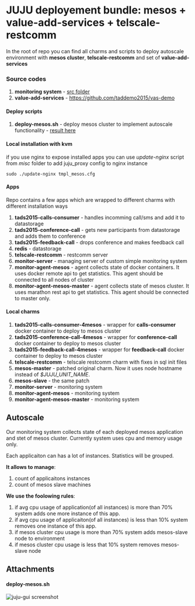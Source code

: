 # JUJU deployement bundle: mesos + value-add-services + telscale-restcomm

In the root of repo you can find all charms and scripts to deploy autoscale environment with **mesos cluster**, **telscale-restcomm** and set of **value-add-services**

### Source codes

1. **monitoring system** - [src folder](https://github.com/taddemo2015/vas-charms-dev/tree/master/src)
2. **value-add-services** - https://github.com/taddemo2015/vas-demo 

#### Deploy scripts

1. **deploy-mesos.sh** - deploy mesos cluster to implement autoscale functionality - [result here](#deploy-mesossh)

#### Local installation with kvm

if you use nginx to expose installed apps you can use *update-nginx* script from *misc* folder to add juju_proxy config to nginx instance

```shell
sudo ./update-nginx tmpl_mesos.cfg
```

#### Apps
Repo contains a few apps which are wrapped to different charms with different installation ways

1. **tads2015-calls-consumer** - handles incomming call/sms and add it to datastorage
2. **tads2015-conference-call** - gets new participants from datastorage and adds them to conference
3. **tads2015-feedback-call** - drops conference and makes feedback call
4. **redis** - datastorage 
5. **telscale-restcomm** - restcomm server
6. **monitor-server** - managing server of custom simple monitoring system
7. **monitor-agent-mesos** - agent collects state of docker containers. It uses docker remote api to get statistics. This agent should be connected to all nodes of cluster
8. **monitor-agent-mesos-master** - agent collects state of mesos cluster. It uses marathon rest api to get statistics. This agent should be connected to master only.

#### Local charms

1. **tads2015-calls-consumer-4mesos** - wrapper for **calls-consumer** docker container to deploy to mesos cluster
2. **tads2015-conference-call-4mesos** - wrapper for **conference-call** docker container to deploy to mesos cluster
3. **tads2015-feedback-call-4mesos** - wrapper for **feedback-call** docker container to deploy to mesos cluster
4. **telscale-restcomm** - telscale restcomm charm with fixes in sql init files
5. **mesos-master** - patched original charm. Now it uses node hostname instead of *$JUJU_UNIT_NAME*.
6. **mesos-slave** - the same patch
7. **monitor-server** - monitoring system
8. **monitor-agent-mesos** - monitoring system
9. **monitor-agent-mesos-master** - monitoring system

## Autoscale

Our monitoring system collects state of each deployed mesos application and stet of mesos cluster.
Currently system uses cpu and memory usage only. 

Each applicaiton can has a lot of instances. Statistics will be grouped. 

**It allows to manage**:

1. count of applicaitons instances 
2. count of mesos slave machines 

**We use the foolowing rules**:

1. if avg cpu usage of application(of all instances) is more than 70% system adds one more instance of this app.
2. if avg cpu usage of applicaiton(of all instances) is less than 10% system removes one instance of this app.
3. if mesos cluster cpu usage is more than 70% system adds mesos-slave node to environment
4. if mesos cluster cpu usage is less that 10% system removes mesos-slave node

## Attachments 

#### deploy-mesos.sh

![juju-gui screenshot](https://dl.dropboxusercontent.com/u/8604560/mesos.png)

